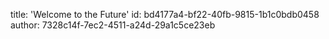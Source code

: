 title: 'Welcome to the Future'
id: bd4177a4-bf22-40fb-9815-1b1c0bdb0458
author: 7328c14f-7ec2-4511-a24d-29a1c5ce23eb
